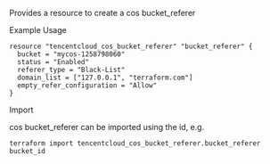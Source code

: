 Provides a resource to create a cos bucket_referer

Example Usage

```hcl
resource "tencentcloud_cos_bucket_referer" "bucket_referer" {
  bucket = "mycos-1258798060"
  status = "Enabled"
  referer_type = "Black-List"
  domain_list = ["127.0.0.1", "terraform.com"]
  empty_refer_configuration = "Allow"
}
```

Import

cos bucket_referer can be imported using the id, e.g.

```
terraform import tencentcloud_cos_bucket_referer.bucket_referer bucket_id
```